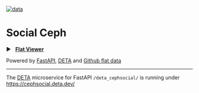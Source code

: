 [![data](https://github.com/horsto/cephsocial/actions/workflows/flat.yml/badge.svg?branch=main)](https://github.com/horsto/cephsocial/actions/workflows/flat.yml)

# Social Ceph
:arrow_forward: &nbsp;&nbsp;<b><a href="https://flatgithub.com/horsto/cephsocial" target="_blank">Flat Viewer</a></b>

Powered by [FastAPI](https://fastapi.tiangolo.com/), [DETA](https://www.deta.sh/) and [Github flat data](https://octo.github.com/projects/flat-data)

---
The [DETA](https://www.deta.sh/) microservice for FastAPI `/deta_cephsocial/` is running under https://cephsocial.deta.dev/ 